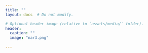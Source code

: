```yaml
---
title: ""
layout: docs  # Do not modify.

# Optional header image (relative to `assets/media/` folder).
header:
  caption: ""
  image: "nar3.png"
  
---
```

